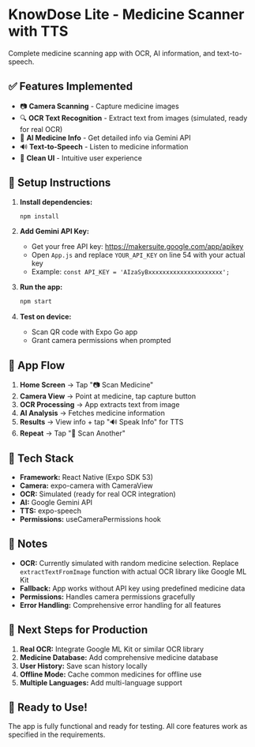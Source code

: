 # KnowDose Lite - Medicine Scanner with TTS

Complete medicine scanning app with OCR, AI information, and text-to-speech.

## ✅ Features Implemented

- 📷 **Camera Scanning** - Capture medicine images
- 🔍 **OCR Text Recognition** - Extract text from images (simulated, ready for real OCR)
- 🤖 **AI Medicine Info** - Get detailed info via Gemini API
- 🔊 **Text-to-Speech** - Listen to medicine information
- 📱 **Clean UI** - Intuitive user experience

## 🚀 Setup Instructions

1. **Install dependencies:**
   ```bash
   npm install
   ```

2. **Add Gemini API Key:**
   - Get your free API key: https://makersuite.google.com/app/apikey
   - Open `App.js` and replace `YOUR_API_KEY` on line 54 with your actual key
   - Example: `const API_KEY = 'AIzaSyBxxxxxxxxxxxxxxxxxxxxx';`

3. **Run the app:**
   ```bash
   npm start
   ```

4. **Test on device:**
   - Scan QR code with Expo Go app
   - Grant camera permissions when prompted

## 📱 App Flow

1. **Home Screen** → Tap "📷 Scan Medicine"
2. **Camera View** → Point at medicine, tap capture button
3. **OCR Processing** → App extracts text from image
4. **AI Analysis** → Fetches medicine information
5. **Results** → View info + tap "🔊 Speak Info" for TTS
6. **Repeat** → Tap "📱 Scan Another"

## 🔧 Tech Stack

- **Framework:** React Native (Expo SDK 53)
- **Camera:** expo-camera with CameraView
- **OCR:** Simulated (ready for real OCR integration)
- **AI:** Google Gemini API
- **TTS:** expo-speech
- **Permissions:** useCameraPermissions hook

## 📝 Notes

- **OCR:** Currently simulated with random medicine selection. Replace `extractTextFromImage` function with actual OCR library like Google ML Kit
- **Fallback:** App works without API key using predefined medicine data
- **Permissions:** Handles camera permissions gracefully
- **Error Handling:** Comprehensive error handling for all features

## 🔄 Next Steps for Production

1. **Real OCR:** Integrate Google ML Kit or similar OCR library
2. **Medicine Database:** Add comprehensive medicine database
3. **User History:** Save scan history locally
4. **Offline Mode:** Cache common medicines for offline use
5. **Multiple Languages:** Add multi-language support

## 🎯 Ready to Use!

The app is fully functional and ready for testing. All core features work as specified in the requirements.